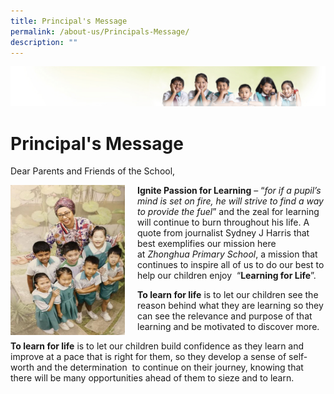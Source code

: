 ```yaml
---
title: Principal's Message
permalink: /about-us/Principals-Message/
description: ""
---
```

![](/images/Banner.jpg)

Principal's Message
===================

Dear Parents and Friends of the School,


<img src="/images/Principal'sMessage.png" style="width:183px;height:240px;margin-right:20px;" align = "left">

**Ignite Passion for Learning** – “_for if a pupil’s mind is set on fire, he will strive to find a way to provide the fuel_” and the zeal for learning will continue to burn throughout his life. A quote from journalist Sydney J Harris that best exemplifies our mission here at _Zhonghua Primary School_, a mission that continues to inspire all of us to do our best to help our children enjoy  “**Learning for Life**”.  

**To learn for life** is to let our children see the reason behind what they are learning so they can see the relevance and purpose of that learning and be motivated to discover more.

**To learn for life** is to let our children build confidence as they learn and improve at a pace that is right for them, so they develop a sense of self-worth and the determination  to continue on their journey, knowing that there will be many opportunities ahead of them to sieze and to learn.